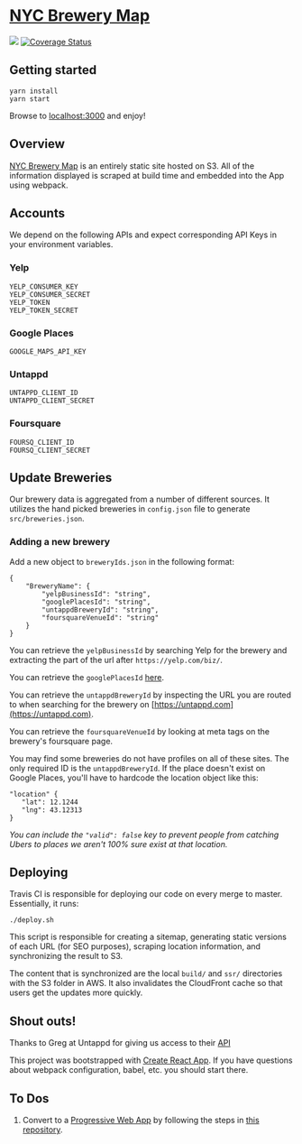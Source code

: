 # <a href="https://nycbrewerymap.com/" target="_blank">NYC Brewery Map</a>

[<img src="https://travis-ci.org/travis-ci/travis-web.svg?branch=master">](https://travis-ci.org/Aturberv/NYCBeerMap/)
[![Coverage Status](https://coveralls.io/repos/github/Aturberv/NYCBeerMap/badge.svg?branch=master)](https://coveralls.io/github/Aturberv/NYCBeerMap?branch=master)


## Getting started

```
yarn install
yarn start
```

Browse to [localhost:3000](localhost:3000) and enjoy!

## Overview

[NYC Brewery Map](nycbrewerymap.com) is an entirely static site hosted on S3. All of the information displayed is scraped at build time and embedded into the App using webpack.

## Accounts

We depend on the following APIs and expect corresponding API Keys in your environment variables.

### Yelp

```
YELP_CONSUMER_KEY
YELP_CONSUMER_SECRET
YELP_TOKEN
YELP_TOKEN_SECRET
```

### Google Places

`GOOGLE_MAPS_API_KEY`

### Untappd

```
UNTAPPD_CLIENT_ID
UNTAPPD_CLIENT_SECRET
```

### Foursquare
```
FOURSQ_CLIENT_ID
FOURSQ_CLIENT_SECRET
```

## Update Breweries

Our brewery data is aggregated from a number of different sources. It utilizes the hand picked breweries in `config.json` file to generate `src/breweries.json`. 

### Adding a new brewery

Add a new object to `breweryIds.json` in the following format:

```
{
    "BreweryName": {
        "yelpBusinessId": "string",
        "googlePlacesId": "string",
        "untappdBreweryId": "string",
        "foursquareVenueId": "string"
    }
}
```

You can retrieve the `yelpBusinessId` by searching Yelp for the brewery and extracting the part of the url after `https://yelp.com/biz/`.

You can retrieve the `googlePlacesId` [here](https://developers.google.com/places/web-service/place-id).

You can retrieve the `untappdBreweryId` by inspecting the URL you are routed to when searching for the brewery on [https://untappd.com](https://untappd.com).

You can retrieve the `foursquareVenueId` by looking at meta tags on the brewery's foursquare page.

You may find some breweries do not have profiles on all of these sites. The only required ID is the `untappdBreweryId`. If the place doesn't exist on Google Places, you'll have to hardcode the location object like this:

```
"location" {
   "lat": 12.1244
   "lng": 43.12313 
}
```
_You can include the `"valid": false` key to prevent people from catching Ubers to places we aren't 100% sure exist at that location._


## Deploying

Travis CI is responsible for deploying our code on every merge to master. Essentially, it runs:

```
./deploy.sh
```

This script is responsible for creating a sitemap, generating static versions of each URL (for SEO purposes), scraping location information, and
synchronizing the result to S3.

The content that is synchronized are the local `build/` and `ssr/` directories with the S3 folder in AWS. It also invalidates the CloudFront cache so that users get the updates more quickly.

## Shout outs!

Thanks to Greg at Untappd for giving us access to their [API](https://untappd.com/api/)

This project was bootstrapped with [Create React App](https://github.com/facebookincubator/create-react-app). If you have questions about webpack configuration, babel, etc. you should start there.


## To Dos

1. Convert to a [Progressive Web App](https://developers.google.com/web/progressive-web-apps/) by following the steps in [this repository](https://github.com/jeffposnick/create-react-pwa).

